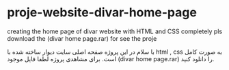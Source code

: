 # proje-website-divar-home-page
creating the home page of divar website with HTML and CSS completely
pls download the (divar home page.rar) for see the proje


با سلام در این پروژه صفحه اصلی سایت دیوار ساخته شده با html , css به صورت کامل است.
برای مشاهدی پروژه لطفا فایل موجود (divar home page.rar) را دانلود کنید.

